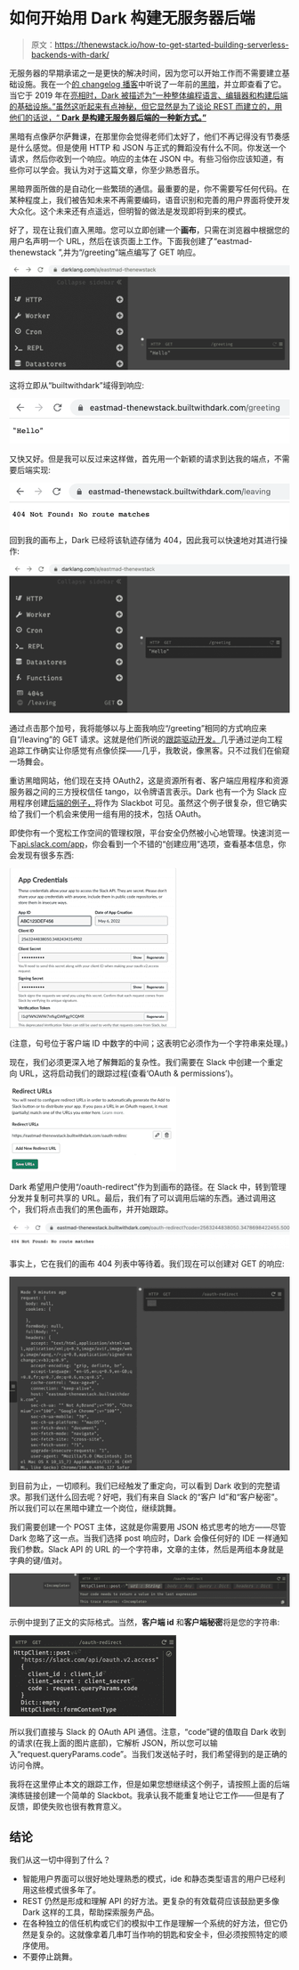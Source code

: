# 如何开始用 Dark 构建无服务器后端

> 原文：<https://thenewstack.io/how-to-get-started-building-serverless-backends-with-dark/>

无服务器的早期承诺之一是更快的解决时间，因为您可以开始工作而不需要建立基础设施。我在一个[的 changelog 播客](https://changelog.com/podcast/430)中听说了一年前的[黑暗](https://darklang.com)，并立即查看了它。当它于 2019 年在[亮相时，Dark 被描述为“一种整体编程语言、编辑器和构建后端的基础设施。”虽然这听起来有点神秘，但它显然是为了谈论 REST 而建立的，用他们的话说，“ **Dark 是构建无服务器后端的一种新方式。”**](https://medium.com/darklang/unveiling-dark-e0be6f1e0b06)

黑暗有点像萨尔萨舞课，在那里你会觉得老师们太好了，他们不再记得没有节奏感是什么感觉。但是使用 HTTP 和 JSON 与正式的舞蹈没有什么不同。你发送一个请求，然后你收到一个响应。响应的主体在 JSON 中。有些习俗你应该知道，有些你可以学会。我认为对于这篇文章，你至少熟悉音乐。

黑暗界面所做的是自动化一些繁琐的通信。最重要的是，你不需要写任何代码。在某种程度上，我们被告知未来不再需要编码，语音识别和完善的用户界面将使开发大众化。这个未来还有点遥远，但明智的做法是发现即将到来的模式。

好了，现在让我们直入黑暗。您可以立即创建一个**画布**，只需在浏览器中根据您的用户名声明一个 URL，然后在该页面上工作。下面我创建了“eastmad-thenewstack ”,并为“/greeting”端点编写了 GET 响应。

![](img/eb9b1a81ec77433561bbebc575bba40d.png)

这将立即从“builtwithdark”域得到响应:

![](img/fa0ff9031f7047c8ab45cd4e8288d58d.png)

又快又好。但是我可以反过来这样做，首先用一个新颖的请求到达我的端点，不需要后端实现:

![](img/227096806bdf39e96478a3864138eb31.png)回到我的画布上，Dark 已经将该轨迹存储为 404，因此我可以快速地对其进行操作:

![](img/5aec634a1ef264d429642fa52e658d40.png)

通过点击那个加号，我将能够以与上面我响应“/greeting”相同的方式响应来自“/leaving”的 GET 请求。这就是他们所说的[跟踪驱动开发。](https://docs.darklang.com/discussion/trace-driven-development)几乎通过逆向工程追踪工作确实让你感觉有点像侦探——几乎，我敢说，像黑客。只不过我们在偷窥一场舞会。

重访黑暗网站，他们现在支持 OAuth2，这是资源所有者、客户端应用程序和资源服务器之间的三方授权信任 tango，以令牌语言表示。Dark 也有一个为 Slack 应用程序创建[后端的例子，](https://docs.darklang.com/walk-throughs/slack-app)将作为 Slackbot 可见。虽然这个例子很复杂，但它确实给了我们一个机会来使用一组有用的技术，包括 OAuth。

即使你有一个宽松工作空间的管理权限，平台安全仍然被小心地管理。快速浏览一下[api.slack.com/app](https://api.slack.com/app)，你会看到一个不错的“创建应用”选项，查看基本信息，你会发现有很多东西:

![](img/2226d0572de83b09ae9278c7499cee34.png)

(注意，句号位于客户端 ID 中数字的中间；这表明它必须作为一个字符串来处理。)

现在，我们必须更深入地了解舞蹈的复杂性。我们需要在 Slack 中创建一个重定向 URL，这将启动我们的跟踪过程(查看‘OAuth & permissions’)。

![](img/eaa97edd6d53661a4d91cb23ecc0967c.png)

Dark 希望用户使用“/oauth-redirect”作为到画布的路径。在 Slack 中，转到管理分发并复制可共享的 URL。最后，我们有了可以调用后端的东西。通过调用这个，我们将点击我们的黑色画布，并开始跟踪。

![](img/c5b492b7d624154afcf495072915c1de.png)

事实上，它在我们的画布 404 列表中等待着。我们现在可以创建对 GET 的响应:

![](img/4026321af17fffda0019d0e147f15c50.png)

到目前为止，一切顺利。我们已经触发了重定向，可以看到 Dark 收到的完整请求。那我们送什么回去呢？好吧，我们有来自 Slack 的“客户 Id”和“客户秘密”。所以我们可以在黑暗中建立一个岗位，继续跳舞。

我们需要创建一个 POST 主体，这就是你需要用 JSON 格式思考的地方——尽管 Dark 忽略了这一点。当我们选择 post 响应时，Dark 会像任何好的 IDE 一样通知我们参数。Slack API 的 URL 的一个字符串，文章的主体，然后是两组本身就是字典的键/值对。

![](img/bd2ffe4388e8de6f75355aa7c105c95a.png)

示例中提到了正文的实际格式。当然，**客户端 id** 和**客户端秘密**将是您的字符串:

![](img/36d089a0247f87f69d6a7d772e52f5a7.png)

所以我们直接与 Slack 的 OAuth API 通信。注意，“code”键的值取自 Dark 收到的请求(在我上面的图片底部)，它解析 JSON，所以您可以输入“request.queryParams.code”。当我们发送帖子时，我们希望得到的是正确的访问令牌。

我将在这里停止本文的跟踪工作，但是如果您想继续这个例子，请按照上面的后端演练链接创建一个简单的 Slackbot。我承认我不能重复地让它工作——但是有了反馈，即使失败也很有教育意义。

## 结论

我们从这一切中得到了什么？

*   智能用户界面可以很好地处理熟悉的模式，ide 和静态类型语言的用户已经利用这些模式很多年了。
*   REST 仍然是形成和理解 API 的好方法。更复杂的有效载荷应该鼓励更多像 Dark 这样的工具，帮助探索服务产品。
*   在各种独立的信任机构或它们的模拟中工作是理解一个系统的好方法，但它仍然是复杂的。这就像拿着几串叮当作响的钥匙和安全卡，但必须按照特定的顺序使用。
*   不要停止跳舞。

<svg xmlns:xlink="http://www.w3.org/1999/xlink" viewBox="0 0 68 31" version="1.1"><title>Group</title> <desc>Created with Sketch.</desc></svg>